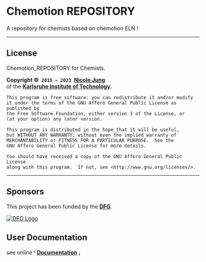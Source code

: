 # Chemotion REPOSITORY

A repository for chemists based on chemotion ELN !

---

## License

Chemotion_REPOSITORY for Chemists.

**Copyright © `2015` - `2023` [Nicole Jung]** <br>
of the **[Karlsruhe Institute of Technology]**.

    This program is free software: you can redistribute it and/or modify
    it under the terms of the GNU Affero General Public License as published by
    the Free Software Foundation, either version 3 of the License, or
    (at your option) any later version.

    This program is distributed in the hope that it will be useful,
    but WITHOUT ANY WARRANTY; without even the implied warranty of
    MERCHANTABILITY or FITNESS FOR A PARTICULAR PURPOSE.  See the
    GNU Affero General Public License for more details.

    You should have received a copy of the GNU Affero General Public License
    along with this program.  If not, see <http://www.gnu.org/licenses/>.

---

## Sponsors

This project has been funded by the **[DFG]**.

[![DFG Logo]][DFG]

## User Documentation

see online **⸢ [Documentation] ⸥**

[INSTALL]: INSTALL.md


<!----------------------------------------------------------------------------->

[Installation]: https://www.chemotion.net/docs/eln/install_configure/
[Documentation]: https://www.chemotion.net/docs/repo/
[Changelog]: CHANGELOG.md

[DFG]: https://www.dfg.de/en/
[DFG Logo]: https://www.dfg.de/zentralablage/bilder/service/logos_corporate_design/logo_negativ_267.png

[Nicole Jung]: mailto:nicole.jung@kit.edu
[Karlsruhe Institute of Technology]: https://www.kit.edu/english/


